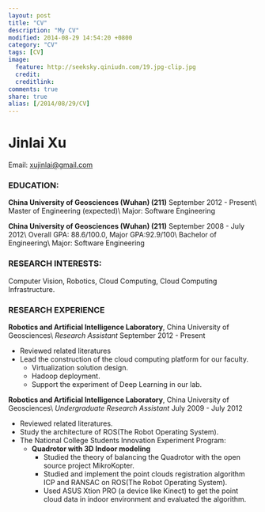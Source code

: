 ```yaml
---
layout: post
title: "CV"
description: "My CV"
modified: 2014-08-29 14:54:20 +0800
category: "CV"
tags: [CV]
image:
  feature: http://seeksky.qiniudn.com/19.jpg-clip.jpg
  credit:
  creditlink:
comments: true
share: true
alias: [/2014/08/29/CV]
---
```


# Jinlai Xu
Email: xujinlai@gmail.com

### **EDUCATION:**
**China University of Geosciences (Wuhan) (211)**     September 2012 - Present\\
Master of Engineering (expected)\\
Major: Software Engineering

**China University of Geosciences (Wuhan) (211)**     September 2008 - July 2012\\
Overall GPA: 88.6/100.0, Major GPA:92.9/100\\
Bachelor of Engineering\\
Major: Software Engineering

<!--more-->

### **RESEARCH INTERESTS:**
Computer Vision, Robotics, Cloud Computing, Cloud Computing Infrastructure.

### **RESEARCH EXPERIENCE**
**Robotics and Artificial Intelligence Laboratory**, China University of Geosciences\\
*Research Assistant*                                  September 2012 - Present

 * Reviewed related literatures
 * Lead the construction of the cloud computing platform for our faculty.
   * Virtualization solution design.
   * Hadoop deployment.
   * Support the experiment of Deep Learning in our lab.

**Robotics and Artificial Intelligence Laboratory**, China University of Geosciences\\
*Undergraduate Research Assistant*                     July 2009 - July 2012

 * Reviewed related literatures.
 * Study the architecture of ROS(The Robot Operating System).
 * The National College Students Innovation Experiment Program:
   * **Quadrotor with 3D Indoor modeling**
     * Studied the theory of balancing the Quadrotor with the open source project MikroKopter.
     * Studied and implement the point clouds registration algorithm ICP and RANSAC on ROS(The Robot Operating System).
     * Used ASUS Xtion PRO (a device like Kinect) to get the point cloud data in indoor environment and evaluated the algorithm.
